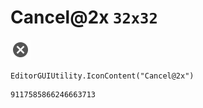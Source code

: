 # Cancel@2x `32x32`
<img src="/img/Cancel@2x.png" width=32 height=32>

``` CSharp
EditorGUIUtility.IconContent("Cancel@2x")
```
```
9117585866246663713
```
